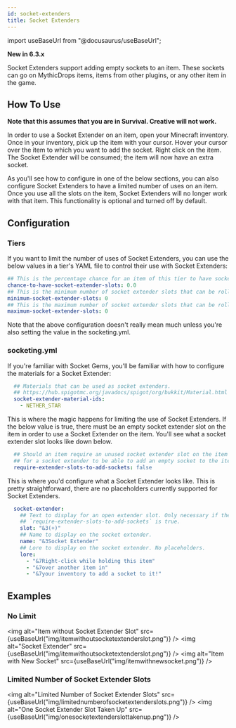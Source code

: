 ```yaml
---
id: socket-extenders
title: Socket Extenders
---
```


import useBaseUrl from "@docusaurus/useBaseUrl";

**New in 6.3.x**

Socket Extenders support adding empty sockets to an item. These sockets can go on MythicDrops items, items
from other plugins, or any other item in the game.

## How To Use

**Note that this assumes that you are in Survival. Creative will not work.**

In order to use a Socket Extender on an item, open your Minecraft inventory. Once in your inventory,
pick up the item with your cursor. Hover your cursor over the item to which you want to add the socket.
Right click on the item. The Socket Extender will be consumed; the item will now have an extra socket.

As you'll see how to configure in one of the below sections, you can also configure Socket Extenders to
have a limited number of uses on an item. Once you use all the slots on the item, Socket Extenders will
no longer work with that item. This functionality is optional and turned off by default.

## Configuration

### Tiers

If you want to limit the number of uses of Socket Extenders, you can use the below values in a tier's
YAML file to control their use with Socket Extenders:
```yaml
## This is the percentage chance for an item of this tier to have sockets. 1.0 = 100%, 0.0 = 0%
chance-to-have-socket-extender-slots: 0.0
## This is the minimum number of socket extender slots that can be rolled on an item of this tier.
minimum-socket-extender-slots: 0
## This is the maximum number of socket extender slots that can be rolled on an item of this tier.
maximum-socket-extender-slots: 0
```

Note that the above configuration doesn't really mean much unless you're also setting the value in the
socketing.yml.

### socketing.yml

If you're familiar with Socket Gems, you'll be familiar with how to configure the materials for a
Socket Extender:
```yaml
  ## Materials that can be used as socket extenders.
  ## https://hub.spigotmc.org/javadocs/spigot/org/bukkit/Material.html
  socket-extender-material-ids:
    - NETHER_STAR
```

This is where the magic happens for limiting the use of Socket Extenders. If the below value is true, there
must be an empty socket extender slot on the item in order to use a Socket Extender on the item. You'll see
what a socket extender slot looks like down below.
```yaml
  ## Should an item require an unused socket extender slot on the item in order
  ## for a socket extender to be able to add an empty socket to the item?
  require-extender-slots-to-add-sockets: false
```

This is where you'd configure what a Socket Extender looks like. This is pretty straightforward, there are
no placeholders currently supported for Socket Extenders.
```yaml
  socket-extender:
    ## Text to display for an open extender slot. Only necessary if the above
    ## `require-extender-slots-to-add-sockets` is true.
    slot: "&3(+)"
    ## Name to display on the socket extender.
    name: "&3Socket Extender"
    ## Lore to display on the socket extender. No placeholders.
    lore:
      - "&7Right-click while holding this item"
      - "&7over another item in"
      - "&7your inventory to add a socket to it!"
```

## Examples

### No Limit

<img
  alt="Item without Socket Extender Slot"
  src={useBaseUrl("img/itemwithoutsocketextenderslot.png")}
/>
<img
  alt="Socket Extender"
  src={useBaseUrl("img/itemwithoutsocketextenderslot.png")}
/>
<img
  alt="Item with New Socket"
  src={useBaseUrl("img/itemwithnewsocket.png")}
/>

### Limited Number of Socket Extender Slots

<img
  alt="Limited Number of Socket Extender Slots"
  src={useBaseUrl("img/limitednumberofsocketextenderslots.png")}
/>
<img
  alt="One Socket Extender Slot Taken Up"
  src={useBaseUrl("img/onesocketextenderslottakenup.png")}
/>
